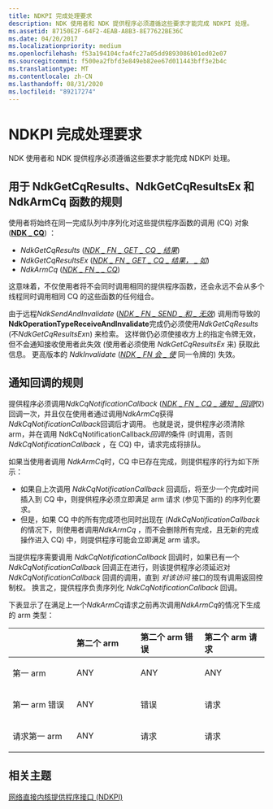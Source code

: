 ```yaml
---
title: NDKPI 完成处理要求
description: NDK 使用者和 NDK 提供程序必须遵循这些要求才能完成 NDKPI 处理。
ms.assetid: 87150E2F-64F2-4EAB-A8B3-8E77622BE36C
ms.date: 04/20/2017
ms.localizationpriority: medium
ms.openlocfilehash: f53a194104cfa4fc27a05dd9893086b01ed02e07
ms.sourcegitcommit: f500ea2fbfd3e849eb82ee67d011443bff3e2b4c
ms.translationtype: MT
ms.contentlocale: zh-CN
ms.lasthandoff: 08/31/2020
ms.locfileid: "89217274"
---
```

# <a name="ndkpi-completion-handling-requirements"></a>NDKPI 完成处理要求


NDK 使用者和 NDK 提供程序必须遵循这些要求才能完成 NDKPI 处理。

## <a name="the-rules-for-ndkgetcqresults-ndkgetcqresultsex-and-ndkarmcq-functions"></a>用于 NdkGetCqResults、NdkGetCqResultsEx 和 NdkArmCq 函数的规则


使用者将始终在同一完成队列中序列化对这些提供程序函数的调用 (CQ) 对象 ([**NDK \_ CQ**](/windows-hardware/drivers/ddi/ndkpi/ns-ndkpi-_ndk_cq)) ：

-   *NdkGetCqResults* ([*NDK \_ FN \_ GET \_ CQ \_ 结果*](/windows-hardware/drivers/ddi/ndkpi/nc-ndkpi-ndk_fn_get_cq_results)) 
-   *NdkGetCqResultsEx* ([*NDK \_ FN \_ GET \_ CQ \_ 结果， \_ 如*](/windows-hardware/drivers/ddi/ndkpi/nc-ndkpi-ndk_fn_get_cq_results_ex)) 
-   *NdkArmCq* ([*NDK \_ FN \_ \_ CQ*](/windows-hardware/drivers/ddi/ndkpi/nc-ndkpi-ndk_fn_arm_cq)) 

这意味着，不仅使用者将不会同时调用相同的提供程序函数，还会永远不会从多个线程同时调用相同 CQ 的这些函数的任何组合。

由于远程*NdkSendAndInvalidate* ([*NDK \_ FN \_ SEND \_ 和 \_ 无效*](/windows-hardware/drivers/ddi/ndkpi/nc-ndkpi-ndk_fn_send_and_invalidate)) 调用而导致的**NdkOperationTypeReceiveAndInvalidate**完成仍必须使用*NdkGetCqResults* (不*NdkGetCqResultsEx*n) 来检索。 这样做仍必须使接收方上的指定令牌无效，但不会通知接收使用者此失效 (使用者必须使用 *NdkGetCqResultsEx* 来) 获取此信息。 更高版本的 *NdkInvalidate* ([*NDK \_ FN 会 \_ 使*](/windows-hardware/drivers/ddi/ndkpi/nc-ndkpi-ndk_fn_invalidate) 同一令牌的) 失效。

## <a name="the-rules-for-notification-callbacks"></a>通知回调的规则


提供程序必须调用*NdkCqNotificationCallback* ([*NDK \_ FN \_ CQ \_ 通知 \_ 回调*](/windows-hardware/drivers/ddi/ndkpi/nc-ndkpi-ndk_fn_cq_notification_callback)仅) 回调一次，并且仅在使用者通过调用*NdkArmCq*获得*NdkCqNotificationCallback*回调后才调用。 也就是说，提供程序必须清除 arm，并在调用 NdkCqNotificationCallback*回调的*条件 (时调用，否则*NdkCqNotificationCallback* ，在 CQ) 中，请求完成将排队。

如果当使用者调用 *NdkArmCq*时，CQ 中已存在完成，则提供程序的行为如下所示：

-   如果自上次调用 *NdkCqNotificationCallback* 回调后，将至少一个完成时间插入到 CQ 中，则提供程序必须立即满足 arm 请求 (参见下面的) 的序列化要求。
-   但是，如果 CQ 中的所有完成项也同时出现在 (*NdkCqNotificationCallback*的情况下，则使用者调用*NdkArmCq* ，而不会删除所有完成，且无新的完成操作进入 CQ) 中，则提供程序可能会立即满足 arm 请求。

当提供程序需要调用 *NdkCqNotificationCallback* 回调时，如果已有一个 *NdkCqNotificationCallback* 回调正在进行，则该提供程序必须延迟对 *NdkCqNotificationCallback* 回调的调用，直到 *对该访问* 接口的现有调用返回控制权。 换言之，提供程序负责序列化 *NdkCqNotificationCallback* 回调。

下表显示了在满足上一个*NdkArmCq*请求之前再次调用*NdkArmCq*的情况下生成的 arm 类型：

<table>
<colgroup>
<col width="25%" />
<col width="25%" />
<col width="25%" />
<col width="25%" />
</colgroup>
<thead>
<tr class="header">
<th align="left"></th>
<th align="left">第二个 arm</th>
<th align="left">第二个 arm 错误</th>
<th align="left">第二个 arm 请求</th>
</tr>
</thead>
<tbody>
<tr class="odd">
<td align="left"><p>第一 arm</p></td>
<td align="left"><p>ANY</p></td>
<td align="left"><p>ANY</p></td>
<td align="left"><p>ANY</p></td>
</tr>
<tr class="even">
<td align="left"><p>第一 arm 错误</p></td>
<td align="left"><p>ANY</p></td>
<td align="left"><p>错误</p></td>
<td align="left"><p>请求</p></td>
</tr>
<tr class="odd">
<td align="left"><p>请求第一 arm</p></td>
<td align="left"><p>ANY</p></td>
<td align="left"><p>请求</p></td>
<td align="left"><p>请求</p></td>
</tr>
</tbody>
</table>

 

## <a name="related-topics"></a>相关主题


[网络直接内核提供程序接口 (NDKPI)](./overview-of-network-direct-kernel-provider-interface--ndkpi-.md)

 

